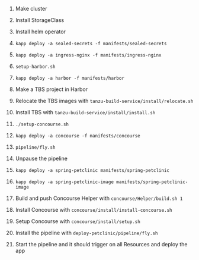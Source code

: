 1. Make cluster
1. Install StorageClass
1. Install helm operator
1. `kapp deploy -a sealed-secrets -f manifests/sealed-secrets`
1. `kapp deploy -a ingress-nginx -f manifests/ingress-nginx`
1. `setup-harbor.sh`
1. `kapp deploy -a harbor -f manifests/harbor`
1. Make a TBS project in Harbor
1. Relocate the TBS images with `tanzu-build-service/install/relocate.sh`
1. Install TBS with `tanzu-build-service/install/install.sh`
1. `./setup-concourse.sh`
1. `kapp deploy -a concourse -f manifests/concourse`
1. `pipeline/fly.sh`
1. Unpause the pipeline
1. `kapp deploy -a spring-petclinic manifests/spring-petclinic`
1. `kapp deploy -a spring-petclinic-image manifests/spring-petclinic-image`

1. Build and push Concourse Helper with `concourse/Helper/build.sh 1`
1. Install Concourse with `concourse/install/install-concourse.sh`
1. Setup Concourse with `concourse/install/setup.sh`
1. Install the pipeline with `deploy-petclinic/pipeline/fly.sh`
1. Start the pipeline and it should trigger on all Resources and deploy the app